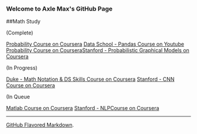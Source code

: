 ### Welcome to Axle Max's GitHub Page


##Math Study

(Complete)

[Probability Course on Coursera](https://www.coursera.org/learn/introductiontoprobability)
[Data School - Pandas Course on Youtube](https://www.youtube.com/playlist?list=PL5-da3qGB5IBITZj_dYSFqnd_15JgqwA6)
[Probability Course on Coursera](https://www.coursera.org/learn/introductiontoprobability)[Stanford - Probabilistic Graphical Models on Coursera](https://www.coursera.org/learn/probabilistic-graphical-models/lecture/xUr0h/overview-and-motivation)

(In Progress)

[Duke - Math Notation & DS Skills Course on Coursera](https://www.coursera.org/learn/datasciencemathskills/home/welcome)
[Stanford - CNN Course on Coursera](https://www.youtube.com/playlist?list=PL3FW7Lu3i5JvHM8ljYj-zLfQRF3EO8sYv)

(In Queue

[Matlab Course on Coursera](https://www.coursera.org/learn/matlab/home/welcome)
[Stanford - NLPCourse on Coursera](https://www.youtube.com/playlist?list=PL3FW7Lu3i5Jsnh1rnUwq_TcylNr7EkRe6)


---

[GitHub Flavored Markdown](https://guides.github.com/features/mastering-markdown/).


